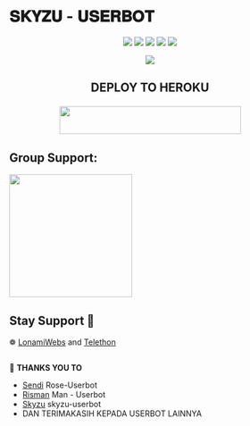 #     𝐒𝐊𝐘𝐙𝐔  -  𝐔𝐒𝐄𝐑𝐁𝐎𝐓​​ 



</p>
<p align="center">
    <a href="https://github.com/Skyzu/skyzu-userbot"> <img src="https://img.shields.io/github/repo-size/noob-kittu/YoneRobot?color=orange&logo=github&logoColor=green&style=for-the-badge" /></a>
    <a href="https://github.com/Skyzu/skyzu-userbot/commits"> <img src="https://img.shields.io/github/last-commit/noob-kittu/YoneRobot?color=blue&logo=github&logoColor=green&style=for-the-badge" /></a>
    <a href="https://github.com/Skyzu/skyzu-userbot/issues"> <img src="https://img.shields.io/github/issues/noob-kittu/YoneRobot?color=blueviolet&logo=github&logoColor=green&style=for-the-badge" /></a>
    <a href="https://github.com/Skyzu/skyzu-userbot/network/members"> <img src="https://img.shields.io/github/forks/noob-kittu/YoneRobot?color=red&logo=github&logoColor=green&style=for-the-badge" /></a>  
    <a href="https://pypi.org/project/Telethon/"> <img src="https://img.shields.io/pypi/v/telethon?color=yellow&label=telethon&logo=python&logoColor=green&style=for-the-badge" /></a>
</p>

<p align="center">
  <img src="https://telegra.ph/file/fd08937c4ae6cb1303731.jpg">
</p>

## <p align="center">DEPLOY TO HEROKU</p>

<p align="center"><a href="https://heroku.com/deploy?template=https://github.com/Skyzu/Deploy-Skyzu">
  <img src="https://img.shields.io/badge/Deploy%20To%20Heroku-aqua?style=flat&logo=heroku" width="325" height="50.100" /></a></p>



## Group Support:

   <a href="https://t.me/skyzusupport"><img src="https://img.shields.io/badge/Group%20Support%3F-yes-green?&style=flat-square?&logo=telegram" width=220px></a></p>


## Stay Support 🚀
❁   [LonamiWebs](https://github.com/LonamiWebs/) and [Telethon](https://github.com/LonamiWebs/Telethon)

##

🔰 **THANKS YOU TO**
*   [Sendi](https://github.com/SendiAp/Rose-Userbot)   Rose-Userbot
*   [Risman](https://github.com/mrismanaziz/Man-Userbot)   Man - Userbot
*   [Skyzu](https://github.com/Skyzu/skyzu-userbot)   skyzu-userbot
*   DAN TERIMAKASIH KEPADA USERBOT LAINNYA

